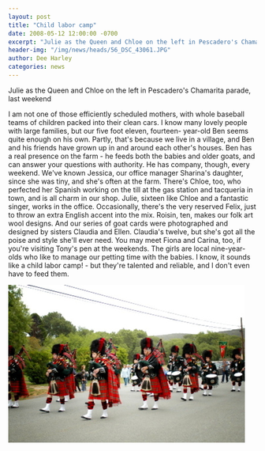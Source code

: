 ```yaml
---
layout: post
title: "Child labor camp"
date: 2008-05-12 12:00:00 -0700
excerpt: "Julie as the Queen and Chloe on the left in Pescadero's Chamarita parade, last weekend ..."
header-img: "/img/news/heads/56_DSC_43061.JPG"
author: Dee Harley
categories: news
---
```

Julie as the Queen and Chloe on the left in Pescadero's Chamarita
parade, last weekend

I am not one of those efficiently scheduled mothers, with whole
baseball teams of children packed into their clean cars. I know many
lovely people with large families, but our five foot eleven, fourteen-
year-old Ben seems quite enough on his own. Partly, that's because we
live in a village, and Ben and his friends have grown up in and around
each other's houses. Ben has a real presence on the farm - he feeds
both the babies and older goats, and can answer your questions with
authority. He has company, though, every weekend. We've known Jessica,
our office manager Sharina's daughter, since she was tiny, and she's
often at the farm. There's Chloe, too, who perfected her Spanish
working on the till at the gas station and tacqueria in town, and is
all charm in our shop. Julie, sixteen like Chloe and a fantastic
singer, works in the office. Occasionally, there's the very reserved
Felix, just to throw an extra English accent into the mix. Roisin,
ten, makes our folk art wool designs. And our series of goat cards
were photographed and designed by sisters Claudia and Ellen. Claudia's
twelve, but she's got all the poise and style she'll ever need. You
may meet Fiona and Carina, too, if you're visiting Tony's pen at the
weekends. The girls are local nine-year-olds who like to manage our
petting time with the babies. I know, it sounds like a child labor
camp! - but they're talented and reliable, and I don't even have to
feed them.

![image](/img/news/56_DSC_43061.JPG)


